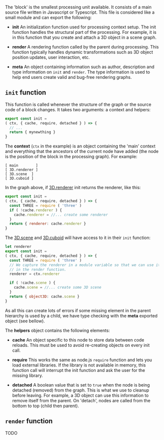 The 'block' is the smallest processing unit available. It consists of a main
source file written in Javascript or Typescript. This file is considered like a
small module and can export the following:

* **init** An initialization function used for processing context setup. The
  init function handles the structural part of the processing. For example, it
  is in this function that you create and attach a 3D object in a scene graph.

* **render** A rendering function called by the parent during processing. This
  function typically handles dynamic transformations such as 3D object position
  updates, user interaction, etc.

* **meta** An object containing information such as author, description and
  type information on `init` and `render`. The type information is used to
  help end users create valid and bug-free rendering graphs.

## `init` function

This function is called whenever the structure of the graph or the source code
of a block changes. It takes two arguments: a context and helpers:

```Javascript
export const init =
( ctx, { cache, require, detached } ) => {
  // ...
  return { mynewthing }
}
```

The **context** (`ctx` in the example) is an object containing the 'main'
context and everything that the ancestors of the current node have added (the
node is the position of the block in the processing graph). For example:

```ascii
[ main        ]
[ 3D.renderer ]
[ 3D.scene  ]
[ 3D.cuboid ]
```

In the graph above, if [3D.renderer](../components/3D.renderer) init returns the renderer, like this:

```Javascript
export const init =
( ctx, { cache, require, detached } ) => {
  const THREE = require ( 'three' )
  if ( !cache.renderer ) {
    cache.renderer = //... create some renderer
  }
  return { renderer: cache.renderer }
}
```

The [3D.scene](../components/3D.scene.ts) and [3D.cuboid](../components/3D.cuboid.ts) will have access to it in their `init` function:

```Javascript
let renderer
export const init =
( ctx, { cache, require, detached } ) => {
  const THREE = require ( 'three' )
  // We capture the renderer in a module variable so that we can use it
  // in the render function.
  renderer = ctx.renderer

  if ( !cache.scene ) {
    cache.scene = //... create some 3D scene
  }
  return { object3D: cache.scene }
}
```

As all this can create lots of errors if some missing element in the parent
hierarchy is used by a child, we have type checking with the **meta** exported
object (see bellow).

The **helpers** object contains the following elements:

* **cache** An object specific to this node to store data between code reloads.
  This must be used to avoid re-creating objects on every init call.

* **require** This works the same as node.js `require` function and lets you
  load external libraries. If the library is not available in memory, this
  function call will interrupt the init function and ask the user for the
  missing library.

* **detached** A boolean value that is set to `true` when the node is being
  detached (removed) from the graph. This is what we use to cleanup before
  leaving. For example, a 3D object can use this information to remove itself
  from the parent. On 'detach', nodes are called from the bottom to top (child
  then parent).

## `render` function

TODO

